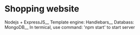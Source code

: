 # Shopping website
Nodejs + ExpressJS__
Template engine: Handlebars__
Databass: MongoDB__
In termical, use command: 'npm start' to start server
